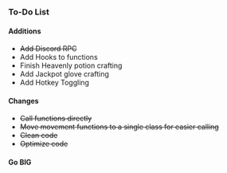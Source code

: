 ### To-Do List

#### Additions
- ~~Add Discord RPC~~
- Add Hooks to functions
- Finish Heavenly potion crafting
- Add Jackpot glove crafting
- Add Hotkey Toggling

#### Changes
- ~~Call functions directly~~
- ~~Move movement functions to a single class for easier calling~~
- ~~Clean code~~
- ~~Optimize code~~


#### Go BIG
